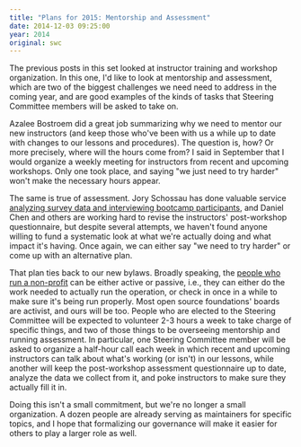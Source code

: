```yaml
---
title: "Plans for 2015: Mentorship and Assessment"
date: 2014-12-03 09:25:00
year: 2014
original: swc
---
```

<p>
  The previous
  posts
  in this set looked at instructor training and workshop organization.
  In this one,
  I'd like to look at mentorship and assessment,
  which are two of the biggest challenges we need need to address in the coming year,
  and are good examples of the kinds of tasks that Steering Committee members will be asked to take on.
</p>
<p>
  Azalee Bostroem did a great job summarizing
  why we need to mentor our new instructors
  (and keep those who've been with us a while up to date with changes to our lessons and procedures).
  The question is, how?
  Or more precisely,
  where will the hours come from?
  I said in September that I would organize a weekly meeting for instructors from recent and upcoming workshops.
  Only one took place,
  and saying "we just need to try harder" won't make the necessary hours appear.
</p>
<p>
  The same is true of assessment.
  Jory Schossau has done valuable service
  <a href="http://arxiv.org/abs/1407.6220">analyzing survey data and interviewing bootcamp participants</a>,
  and Daniel Chen and others are working hard to
  revise the instructors' post-workshop questionnaire,
  but despite several attempts,
  we haven't found anyone willing to fund a systematic look at
  what we're actually doing and what impact it's having.
  Once again,
  we can either say "we need to try harder"
  or come up with an alternative plan.
</p>
<p>
  That plan ties back to our new bylaws.
  Broadly speaking,
  the <a href="{{site.baseurl}}/blog/2014/12/scf-governance.html#steering-committee">people who run a non-profit</a>
  can be either active or passive,
  i.e.,
  they can either do the work needed to actually run the operation,
  or check in once in a while to make sure it's being run properly.
  Most open source foundations' boards are activist,
  and ours will be too.
  People who are elected to the Steering Committee will be expected to volunteer 2-3 hours a week
  to take charge of specific things,
  and two of those things to be overseeing mentorship and running assessment.
  In particular,
  one Steering Committee member will be asked to organize a half-hour call each week
  in which recent and upcoming instructors can talk about what's working (or isn't) in our lessons,
  while another will keep the post-workshop assessment questionnaire up to date,
  analyze the data we collect from it,
  and poke instructors to make sure they actually fill it in.
</p>
<p>
  Doing this isn't a small commitment,
  but we're no longer a small organization.
  A dozen people are already serving as
  maintainers for specific topics,
  and I hope that formalizing our governance will make it easier for others to play a larger role as well.
</p>

